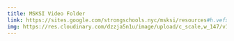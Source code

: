 ```yaml
---
title: MSKSI Video Folder
link: https://sites.google.com/strongschools.nyc/msksi/resources#h.vefx57yqjvc2
img: https://res.cloudinary.com/dzzja5n1u/image/upload/c_scale,w_147/v1658158400/folder_ceqsbs.png
---
```

